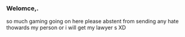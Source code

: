 ### Welomce,.

so much gaming going on here
please abstent from sending any hate thowards my person or i will get my lawyer s XD
